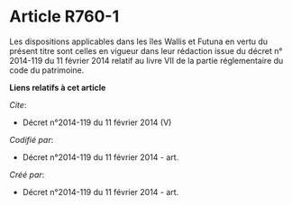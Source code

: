 # Article R760-1

Les dispositions applicables dans les îles Wallis et Futuna en vertu du présent titre sont celles en vigueur dans leur
rédaction issue du décret n° 2014-119 du 11 février 2014 relatif au livre VII de la partie réglementaire du code du
patrimoine.

**Liens relatifs à cet article**

_Cite_:

  - Décret n°2014-119 du 11 février 2014 (V)

_Codifié par_:

  - Décret n°2014-119 du 11 février 2014 - art.

_Créé par_:

  - Décret n°2014-119 du 11 février 2014 - art.
